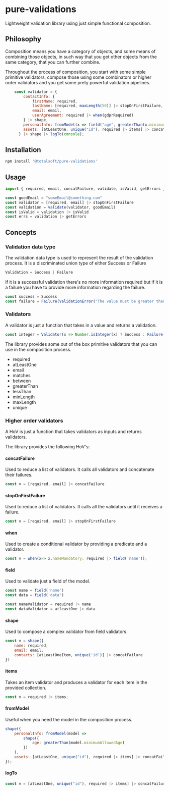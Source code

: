# pure-validations
Lightweight validation library using just simple functional composition.

## Philosophy
Composition means you have a category of objects, and some means of combining those objects, in such way that you get other objects from the same category, that you can further combine.

Throughout the process of composition, you start with some simple primitive validators, compose those using some combinators or higher order validators and you get some prety powerful validation pipelines.
```javascript
    const validator = {
        contactInfo: {
            firstName: required,
            lastName: [required, maxLength(50)] |> stopOnFirstFailure,
            email: email,
            userAgreement: required |> when(gdprRequired)
        } |> shape,
        personalInfo: fromModel(x => field("age", greaterThan(x.minimumAllowedAge))),
        assets: [atLeastOne, unique("id"), required |> items] |> concatFailure
      } |> shape |> logTo(console);
```

## Installation
```javascript
npm install '@totalsoft/pure-validations'
```

## Usage
```javascript
import { required, email, concatFailure, validate, isValid, getErrors } from '@totalsoft/pure-validations';

const goodEmail = "someEmail@something.com"
const validator = [required, email] |> stopOnFirstFailure
const validation = validate(validator, goodEmail)
const isValid = validation |> isValid
const errs = validation |> getErrors
```

## Concepts

### Validation data type
The validation data type is used to represent the result of the validation process.
It is a discriminated union type of either Success or Failure
```javascript
Validation = Success | Failure
```
If it is a successful validation there's no more information required but if it is a failure you have to provide more information regarding the failure.
```javascript
const success = Success
const failure = Failure(ValidationError("The value must be greater than 5."))
```

### Validators
A validator is just a function that takes in a value and returns a validation.
```javascript
const integer = Validator(x => Number.isInteger(x) ? Success : Failure(ValidationError('Not an integer!')))
```

The library provides some out of the box primitive validators that you can use in the composition process.
 - required
 - atLeastOne
 - email
 - matches
 - between
 - greaterThan
 - lessThan
 - minLength
 - maxLength
 - unique

### Higher order validators
A HoV is just a function that takes validators as inputs and returns validators.

The library provides the following HoV's:
#### concatFailure
Used to reduce a list of validators. It calls all validators and concatenate their failures.

```javascript
const v = [required, email] |> concatFailure
```
#### stopOnFirstFailure
Used to reduce a list of validators. It calls all the validators until it receives a failure.

```javascript
const v = [required, email] |> stopOnFirstFailure
```
#### when
Used to create a conditional validator by providing a predicate and a validator.

```javascript
const v = when(x=> x.nameMandatory, required |> field('name'));
```
#### field
Used to validate just a field of the model.

```javascript
const name = field('name')
const data = field('data')

const nameValidator = required |> name
const dataValidator = atleastOne |> data
```
#### shape
Used to compose a complex validator from field validators.

```javascript
const v = shape({
    name: required,
    email: email,
    contacts: [atLeastOneItem, unique('id')] |> concatFailure
})
```

#### items
Takes an item validator and produces a validator for each item in the provided collection.

```javascript
const v = required |> items;
```

#### fromModel
Useful when you need the model in the composition process.

```javascript
shape({
    personalInfo: fromModel(model =>
        shape({
            age: greaterThan(model.minimumAllowedAge)
        })
    ),
    assets: [atLeastOne, unique("id"), required |> items] |> concatFailure
});
```

#### logTo
```javascript
const v = [atLeastOne, unique("id"), required |> items] |> concatFailure |> logTo(console);
```


